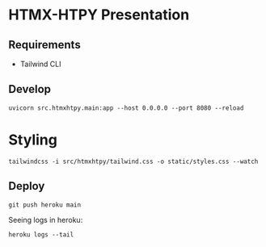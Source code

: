 # HTMX-HTPY Presentation

## Requirements

- Tailwind CLI


## Develop

`uvicorn src.htmxhtpy.main:app --host 0.0.0.0 --port 8080 --reload`

# Styling

`tailwindcss -i src/htmxhtpy/tailwind.css -o static/styles.css --watch`

## Deploy

`git push heroku main`

Seeing logs in heroku:

`heroku logs --tail`
